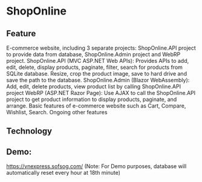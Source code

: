 # ShopOnline
## Feature
E-commerce website, including 3 separate projects: ShopOnline.API project to provide data from database, ShopOnline.Admin project and WebRP project.
ShopOnline.API (MVC ASP.NET Web APIs): Provides APIs to add, edit, delete, display products, paginate, filter, search for products from SQLite database. Resize, crop the product image, save to hard drive and save the path to the database.
ShopOnline.Admin (Blazor WebAssembly): Add, edit, delete products, view product list by calling ShopOnline.API project
WebRP (ASP.NET Razor Page): Use AJAX to call the ShopOnline.API project to get product information to display products, paginate, and arrange. Basic features of e-commerce website such as Cart, Compare, Wishlist, Search.
Ongoing other features
## Technology

## Demo:
https://vnexpress.sofsog.com/
(Note: For Demo purposes, database will automatically reset every hour at 18th minute)
